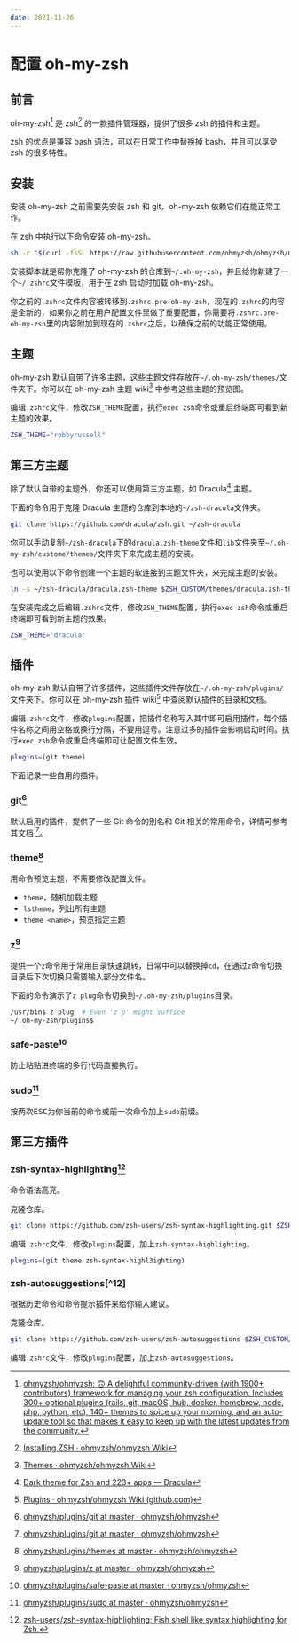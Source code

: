 ```yaml
---
date: 2021-11-26
---
```

# 配置 oh-my-zsh

## 前言

oh-my-zsh[^1] 是 zsh[^2] 的一款插件管理器，提供了很多 zsh 的插件和主题。

zsh 的优点是兼容 bash 语法，可以在日常工作中替换掉 bash，并且可以享受 zsh 的很多特性。

<!-- more -->

## 安装

安装 oh-my-zsh 之前需要先安装 zsh 和 git，oh-my-zsh 依赖它们在能正常工作。

在 zsh 中执行以下命令安装 oh-my-zsh。

```bash
sh -c "$(curl -fsSL https://raw.githubusercontent.com/ohmyzsh/ohmyzsh/master/tools/install.sh)"
```

安装脚本就是帮你克隆了 oh-my-zsh 的仓库到`~/.oh-my-zsh`，并且给你新建了一个`~/.zshrc`文件模板，用于在 zsh 启动时加载 oh-my-zsh。

你之前的`.zshrc`文件内容被转移到`.zshrc.pre-oh-my-zsh`，现在的`.zshrc`的内容是全新的，如果你之前在用户配置文件里做了重要配置，你需要将`.zshrc.pre-oh-my-zsh`里的内容附加到现在的`.zshrc`之后，以确保之前的功能正常使用。

## 主题

oh-my-zsh 默认自带了许多主题，这些主题文件存放在`~/.oh-my-zsh/themes/`文件夹下。你可以在 oh-my-zsh 主题 wiki[^3] 中参考这些主题的预览图。

编辑`.zshrc`文件，修改`ZSH_THEME`配置，执行`exec zsh`命令或重启终端即可看到新主题的效果。

```bash
ZSH_THEME="robbyrussell"
```

## 第三方主题

除了默认自带的主题外，你还可以使用第三方主题，如 Dracula[^4] 主题。

下面的命令用于克隆 Dracula 主题的仓库到本地的`~/zsh-dracula`文件夹。

```bash
git clone https://github.com/dracula/zsh.git ~/zsh-dracula
```

你可以手动复制`~/zsh-dracula`下的`dracula.zsh-theme`文件和`lib`文件夹至`~/.oh-my-zsh/custome/themes/`文件夹下来完成主题的安装。

也可以使用以下命令创建一个主题的软连接到主题文件夹，来完成主题的安装。

```bash
ln -s ~/zsh-dracula/dracula.zsh-theme $ZSH_CUSTOM/themes/dracula.zsh-theme
```

在安装完成之后编辑`.zshrc`文件，修改`ZSH_THEME`配置，执行`exec zsh`命令或重启终端即可看到新主题的效果。

```bash
ZSH_THEME="dracula"
```

## 插件

oh-my-zsh 默认自带了许多插件，这些插件文件存放在`~/.oh-my-zsh/plugins/`文件夹下。你可以在 oh-my-zsh 插件 wiki[^5] 中查阅默认插件的目录和文档。

编辑`.zshrc`文件，修改`plugins`配置，把插件名称写入其中即可启用插件，每个插件名称之间用空格或换行分隔，不要用逗号。注意过多的插件会影响启动时间。执行`exec zsh`命令或重启终端即可让配置文件生效。

```bash
plugins=(git theme)
```

下面记录一些自用的插件。

### git[^6]

默认启用的插件，提供了一些 Git 命令的别名和 Git 相关的常用命令，详情可参考其文档 [^6]。

### theme[^7]

用命令预览主题，不需要修改配置文件。

- `theme`，随机加载主题
- `lstheme`，列出所有主题
- `theme <name>`，预览指定主题

### z[^8]

提供一个`z`命令用于常用目录快速跳转，日常中可以替换掉`cd`，在通过`z`命令切换目录后下次切换只需要输入部分文件名。

下面的命令演示了`z plug`命令切换到`~/.oh-my-zsh/plugins`目录。

```bash
/usr/bin$ z plug  # Even 'z p' might suffice
~/.oh-my-zsh/plugins$
```

### safe-paste[^9]

防止粘贴进终端的多行代码直接执行。

### sudo[^10]

按两次<kbd>ESC</kbd>为你当前的命令或前一次命令加上`sudo`前缀。

## 第三方插件

### zsh-syntax-highlighting[^11]

命令语法高亮。

克隆仓库。

```bash
git clone https://github.com/zsh-users/zsh-syntax-highlighting.git $ZSH_CUSTOM/plugins/zsh-syntax-highlighting
```

编辑`.zshrc`文件，修改`plugins`配置，加上`zsh-syntax-highlighting`。

```bash
plugins=(git theme zsh-syntax-highl3ighting)
```

### zsh-autosuggestions[^12]

根据历史命令和命令提示插件来给你输入建议。

克隆仓库。

```bash
git clone https://github.com/zsh-users/zsh-autosuggestions $ZSH_CUSTOM/plugins/zsh-autosuggestions
```

编辑`.zshrc`文件，修改`plugins`配置，加上`zsh-autosuggestions`。

[^1]:[ohmyzsh/ohmyzsh: 🙃 A delightful community-driven (with 1900+ contributors) framework for managing your zsh configuration. Includes 300+ optional plugins (rails, git, macOS, hub, docker, homebrew, node, php, python, etc), 140+ themes to spice up your morning, and an auto-update tool so that makes it easy to keep up with the latest updates from the community.](https://github.com/ohmyzsh/ohmyzsh)
[^2]:[Installing ZSH · ohmyzsh/ohmyzsh Wiki](https://github.com/ohmyzsh/ohmyzsh/wiki/Installing-ZSH)
[^3]:[Themes · ohmyzsh/ohmyzsh Wiki](https://github.com/ohmyzsh/ohmyzsh/wiki/Themes)
[^4]:[Dark theme for Zsh and 223+ apps — Dracula](https://draculatheme.com/zsh)
[^5]:[Plugins · ohmyzsh/ohmyzsh Wiki (github.com)](https://github.com/ohmyzsh/ohmyzsh/wiki/Plugins)
[^6]:[ohmyzsh/plugins/git at master · ohmyzsh/ohmyzsh](https://github.com/ohmyzsh/ohmyzsh/tree/master/plugins/git)
[^7]:[ohmyzsh/plugins/themes at master · ohmyzsh/ohmyzsh](https://github.com/ohmyzsh/ohmyzsh/tree/master/plugins/themes)
[^8]:[ohmyzsh/plugins/z at master · ohmyzsh/ohmyzsh](https://github.com/ohmyzsh/ohmyzsh/tree/master/plugins/z)
[^9]:[ohmyzsh/plugins/safe-paste at master · ohmyzsh/ohmyzsh](https://github.com/ohmyzsh/ohmyzsh/tree/master/plugins/safe-paste)
[^10]: [ohmyzsh/plugins/sudo at master · ohmyzsh/ohmyzsh](https://github.com/ohmyzsh/ohmyzsh/tree/master/plugins/sudo)
[^11]: [zsh-users/zsh-syntax-highlighting: Fish shell like syntax highlighting for Zsh.](https://github.com/zsh-users/zsh-syntax-highlighting)
